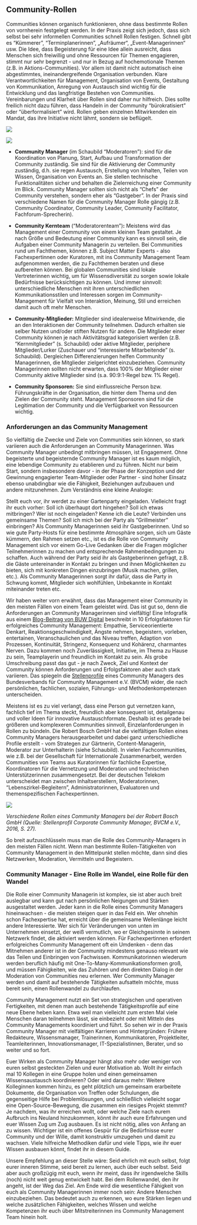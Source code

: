 ## Community-Rollen

Communities können organisch funktionieren, ohne dass bestimmte Rollen
von vornherein festgelegt werden. In der Praxis zeigt sich jedoch, dass
sich selbst bei sehr informellen Communities schnell Rollen festigen.
Schnell gibt es “Kümmerer”, “Terminplanerinnen”, „Aufräumer“,
„Event-Managerinnen“ usw. Die Idee, dass Begeisterung für eine Idee
allein ausreicht, dass Menschen sich freiwillig und ohne Ressourcen für
Themen engagieren, stimmt nur sehr begrenzt - und nur in Bezug auf
hochemotionale Themen (z.B. in Aktions-Communities). Vor allem ist damit
nicht automatisch eine abgestimmtes, ineinandergreifende Organisation
verbunden. Klare Verantwortlichkeiten für Management, Organisation von
Events, Gestaltung von Kommunikation, Anregung von Austausch sind
wichtig für die Entwicklung und das langfristige Bestehen von
Communities. Vereinbarungen und Klarheit über Rollen sind daher nur
hilfreich. Dies sollte freilich nicht dazu führen, dass Handeln in der
Community “bürokratisiert” oder “überformalisiert” wird. Rollen geben
einzelnen Mitwirkenden ein Mandat, das ihre Initiative nicht lähmt,
sondern sie beflügelt.

![](images/CommunityRoles.png)

![](images/Community_Rollen.png)

- **Community Manager** (im Schaubild “Moderatoren”): sind für die
  Koordination von Planung, Start, Aufbau und Transformation der
  Community zuständig. Sie sind für die Aktivierung der Community
  zuständig, d.h. sie regen Austausch, Erstellung von Inhalten, Teilen
  von Wissen, Organisation von Events an. Sie stellen technische
  Funktionalitäten sicher und behalten die Zielerreichung einer
  Community im Blick. Community Manager sollten sich nicht als “Chefs”
  der Community verstehen, sondern eher als “Gastgeber”. In der Praxis
  sind verschiedene Namen für die Community Manager Rolle gängig (z.B.
  Community Coordinator, Community Leader, Community Facilitator,
  Fachforum-Sprecherin).

- **Community Kernteam** (“Moderatorenteam”)**:** Meistens wird das
  Management einer Community von einem kleinen Team gestaltet. Je nach
  Größe und Bedeutung einer Community kann es sinnvoll sein, die
  Aufgaben einer Community Managerin zu verteilen. Bei Communities
  rund um Fachthemen, können z.B. Subject Matter Experts - also
  Fachexpertinnen oder Kuratoren, mit ins Community Management Team
  aufgenommen werden, die zu Fachthemen beraten und diese aufbereiten
  können. Bei globalen Communities sind lokale Vertreterinnen wichtig,
  um für Wissensdiversität zu sorgen sowie lokale Bedürfnisse
  berücksichtigen zu können. Und immer sinnvoll: unterschiedliche
  Menschen mit ihren unterschiedlichen Kommunikationsstilen und
  Interessen sorgen im Community-Management für Vielfalt von
  Interaktion, Meinung, Stil und erreichen damit auch oft mehr
  Menschen.

- **Community-Mitglieder:** Mitglieder sind idealerweise Mitwirkende,
  die an den Interaktionen der Community teilnehmen. Dadurch erhalten
  sie selber Nutzen und/oder stiften Nutzen für andere. Die Mitglieder
  einer Community können je nach Aktivitätsgrad kategorisiert werden
  (z.B. “Kernmitglieder” (s. Schaubild) oder aktive Mitglieder,
  periphere Mitglieder/Lurker (Zuschauer und “interessierte
  Mitarbeitende” (s. Schaubild). Dergleichen Differenzierungen helfen
  Community Managerinnen, die Mitglieder zielgerichtet einzubeziehen.
  Community Managerinnen sollten nicht erwarten, dass 100% der
  Mitglieder einer Community aktive Mitglieder sind (s.a. 90:9:1-Regel
  bzw. 1% Regel).

- **Community Sponsoren:** Sie sind einflussreiche Person bzw.
  Führungskräfte in der Organisation, die hinter dem Thema und den
  Zielen der Community steht. Management Sponsoren sind für die
  Legitimation der Community und die Verfügbarkeit von Ressourcen
  wichtig.

### Anforderungen an das Community Management

So vielfältig die Zwecke und Ziele von Communities sein können, so stark
variieren auch die Anforderungen an Community Managerinnen. Was
Community Manager unbedingt mitbringen müssen, ist Engagement. Ohne
begeisterte und begeisternde Community Manager ist es kaum möglich, eine
lebendige Community zu etablieren und zu führen. Nicht nur beim Start,
sondern insbesondere davor - in der Phase der Konzeption und der
Gewinnung engagierter Team-Mitglieder oder Partner - sind hoher Einsatz
ebenso unabdingbar wie die Fähigkeit, Beziehungen aufzubauen und andere
mitzunehmen. Zum Verständnis eine kleine Analogie:

Stellt euch vor, ihr werdet zu einer Gartenparty eingeladen. Vielleicht
fragt ihr euch vorher: Soll ich überhaupt dort hingehen? Soll ich etwas
mitbringen? Wer ist noch eingeladen? Kenne ich die Leute? Verbinden uns
gemeinsame Themen? Soll ich mich bei der Party als “Grillmeister”
einbringen? Als Community Managerinnen seid ihr Gastgeberinnen. Und so
wie gute Party-Hosts für eine bestimmte Atmosphäre sorgen, sich um Gäste
kümmern, den Rahmen setzen etc., ist es die Rolle von Community
Management sich vor einem Go-Live Gedanken über die Fragen möglicher
Teilnehmerinnen zu machen und entsprechende Rahmenbedingungen zu
schaffen. Auch während der Party seid ihr als Gastgeberinnen gefragt,
z.B. die Gäste untereinander in Kontakt zu bringen und ihnen
Möglichkeiten zu bieten, sich mit konkreten Dingen einzubringen (Musik
machen, grillen, etc.). Als Community Managerinnen sorgt ihr dafür, dass
die Party in Schwung kommt, Mitglieder sich wohlfühlen, Unbekannte in
Kontakt miteinander treten etc.

Wir haben weiter vorn erwähnt, dass das Management einer Community in
den meisten Fällen von einem Team geleistet wird. Das ist gut so, denn
die Anforderungen an Community Managerinnen sind vielfältig! Eine
Infografik aus einem [Blog-Beitrag von BUW Digital](https://www.tixxt.com/de/infografik-der-buw-corporate-community-management/)
beschreibt in 10 Erfolgsfaktoren für erfolgreiches Community Management:
Empathie, Serviceorientierte Denkart, Reaktionsgeschwindigkeit, Ängste
nehmen, begeistern, vorleben, entertainen, Veranschaulichen und das
Niveau treffen, Adaption von Prozessen, Kontinuität, Stringenz,
Konsequenz und Kohärenz, charmantes Nerven. Dazu kommen noch
Zuverlässigkeit, Initiative, im Thema zu Hause zu sein, Teamplayerin und
freundlich im Kontakt zu sein. Als grobe Umschreibung passt das gut - je
nach Zweck, Ziel und Kontext der Community können Anforderungen und
Erfolgsfaktoren aber auch stark variieren. Das spiegeln die
[Stellenprofile](https://www.bvcm.org/2016/08/corporate-community-manager-stellenprofil-fuer-arbeitnehmer-und-arbeitgeber/#download) eines Community Managers des Bundesverbands für
Community Management e.V. (BVCM) wider, die nach persönlichen,
fachlichen, sozialen, Führungs- und Methodenkompetenzen unterscheiden.

Meistens ist es zu viel verlangt, dass eine Person gut vernetzen kann,
fachlich tief im Thema steckt, freundlich aber konsequent ist,
detailgenau und voller Ideen für innovative Austauschformate. Deshalb
ist es gerade bei größeren und komplexeren Communities sinnvoll,
Einzelanforderungen in Rollen zu bündeln. Die Robert Bosch GmbH hat die
vielfältigen Rollen eines Community Managers herausgearbeitet und dabei
ganz unterschiedliche Profile erstellt - vom Strategen zur Gärtnerin,
Content-Managerin, Moderator zur Unterhalterin (siehe Schaubild). In
vielen Fachcommunities, wie z.B. bei der Gesellschaft für Internationale
Zusammenarbeit, werden Communities von Teams aus Kuratorinnen für
fachliche Expertise, Koordinatoren für die Vernetzung und Moderation und
technischen Unterstützerinnen zusammengesetzt. Bei der deutschen Telekom
unterscheidet man zwischen Inhaltserstellern, Moderatorinnen,
“Lebenszirkel-Begleitern”, Administratorinnen, Evaluatoren und
themenspezifischen Fachexpertinnen.

![](images/RolesOfCommunityMgr.png)

*Verschiedene Rollen eines Community Managers bei der Robert Bosch GmbH
(Quelle: Stellenprofil Corporate Community Manager, BVCM e.V., 2016, S.
27).*

So breit aufzuschlüsseln muss man die Rolle des Community-Managers in
den meisten Fällen nicht. Wenn man bestimmte Rollen-Tätigkeiten von
Community Management in den Mittelpunkt stellen möchte, dann sind dies
Netzwerken, Moderation, Vermitteln und Begeistern.

### Community Manager - Eine Rolle im Wandel, eine Rolle für den Wandel

Die Rolle einer Community Managerin ist komplex, sie ist aber auch breit
auslegbar und kann gut nach persönlichen Neigungen und Stärken
ausgestaltet werden. Jeder kann in die Rolle eines Community Managers
hineinwachsen - die meisten steigen quer in das Feld ein. Wer ohnehin
schon Fachexpertise hat, erreicht über die gemeinsame Wellenlänge leicht
andere Interessierte. Wer sich für Veränderungen von unten im
Unternehmen einsetzt, der weiß vermutlich, wo er Gleichgesinnte in
seinem Netzwerk findet, die aktiviert werden können. Für Fachexpertinnen
erfordert erfolgreiches Community Management oft ein Umdenken - denn das
Mitnehmen anderer ist in der Community mindestens genauso relevant wie
das Teilen und Einbringen von Fachwissen. Kommunikatorinnen wiederum
werden beruflich häufig mit One-To-Many-Kommunikationsformen groß, und
müssen Fähigkeiten, wie das Zuhören und den direkten Dialog in der
Moderation von Communities neu erlernen. Wer Community Manager werden
und damit auf bestehende Tätigkeiten aufsatteln möchte, muss bereit
sein, einen Rollenwandel zu durchlaufen.

Community Management nutzt ein Set von strategischen und operativen
Fertigkeiten, mit denen man auch bestehende Tätigkeitsprofile auf eine
neue Ebene heben kann. Etwa weil man vielleicht zum ersten Mal viele
Menschen daran teilnehmen lässt, sie einbezieht oder mit Mitteln des
Community Managements koordiniert und führt. So sehen wir in der Praxis
Community Manager mit vielfältigen Karrieren und Hintergründen: Frühere
Redakteure, Wissensmanager, Trainerinnen, Kommunikatoren, Projektleiter,
Teamleiterinnen, Innovationsmanager, IT-Spezialistinnen, Berater, und so
weiter und so fort.

Euer Wirken als Community Manager hängt also mehr oder weniger von euren
selbst gesteckten Zielen und eurer Motivation ab. Wollt ihr einfach mal
10 Kollegen in eine Gruppe holen und einen gemeinsamen Wissensaustausch
koordinieren? Oder wird daraus mehr: Weitere Kolleginnen kommen hinzu,
es geht plötzlich um gemeinsam erarbeitete Dokumente, die Organisation
von Treffen oder Schulungen, die gegenseitige Hilfe bei Problemlösungen,
und schließlich vielleicht sogar eine Open-Source-Bewegung, die zusammen
ein riesiges Projekt stemmt? Je nachdem, was ihr erreichen wollt, oder
welche Ziele nach eurem Aufbruch ins Neuland hinzukommen, könnt ihr auch
eure Erfahrungen und euer Wissen Zug um Zug ausbauen. Es ist nicht
nötig, alles von Anfang an zu wissen. Wichtiger ist ein offenes Gespür
für die Bedürfnisse eurer Community und der Wille, damit konstruktiv
umzugehen und damit zu wachsen. Viele hilfreiche Methodiken dafür und
viele Tipps, wie ihr euer Wissen ausbauen könnt, findet ihr in diesem
Guide.

Unsere Empfehlung an dieser Stelle wäre: Seid ehrlich mit euch selbst,
folgt eurer inneren Stimme, seid bereit zu lernen, auch über euch
selbst. Seid aber auch großzügig mit euch, wenn ihr meint, dass ihr
irgendwelche Skills (noch) nicht weit genug entwickelt habt. Bei dem
Rollenwandel, den ihr angeht, ist der Weg das Ziel. Am Ende wird die
wesentliche Fähigkeit von euch als Community Managerinnen immer noch
sein: Andere Menschen einzubeziehen. Das bedeutet auch zu erkennen, wo
eure Stärken liegen und welche zusätzlichen Fähigkeiten, welches Wissen
und welche Kompetenzen ihr euch über Mitstreiterinnen ins Community
Management Team hinein holt.